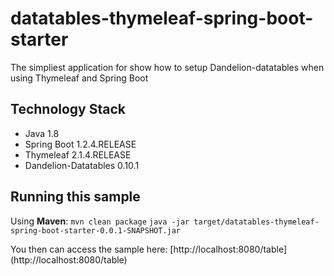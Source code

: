 datatables-thymeleaf-spring-boot-starter
========================================

The simpliest application for show how to setup Dandelion-datatables when using Thymeleaf and Spring Boot

## Technology Stack

 - Java 1.8
 - Spring Boot 1.2.4.RELEASE
 - Thymeleaf 2.1.4.RELEASE
 - Dandelion-Datatables 0.10.1
 
## Running this sample
 Using __Maven__:
    `mvn clean package`
    `java -jar target/datatables-thymeleaf-spring-boot-starter-0.0.1-SNAPSHOT.jar`
    
 You then can access the sample here: [http://localhost:8080/table] (http://localhost:8080/table)